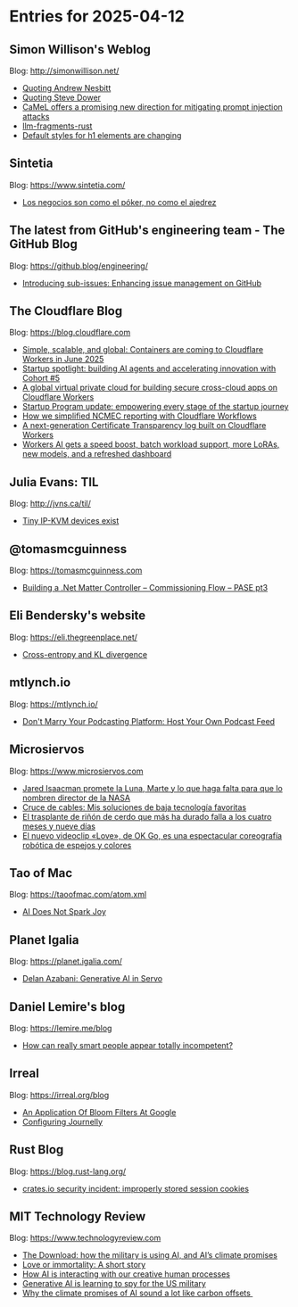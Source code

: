 # Entries for 2025-04-12
## Simon Willison's Weblog 
Blog: http://simonwillison.net/ 

- [Quoting Andrew Nesbitt](https://simonwillison.net/2025/Apr/12/andrew-nesbitt/#atom-everything)
- [Quoting Steve Dower](https://simonwillison.net/2025/Apr/12/steve-dower/#atom-everything)
- [CaMeL offers a promising new direction for mitigating prompt injection attacks](https://simonwillison.net/2025/Apr/11/camel/#atom-everything)
- [llm-fragments-rust](https://simonwillison.net/2025/Apr/11/llm-fragments-rust/#atom-everything)
- [Default styles for h1 elements are changing](https://simonwillison.net/2025/Apr/11/default-styles-for-h1/#atom-everything)
## Sintetia 
Blog: https://www.sintetia.com/ 

- [Los negocios son como el póker, no como el ajedrez](https://www.sintetia.com/negocios-poker-ajedrez/)
## The latest from GitHub's engineering team - The GitHub Blog 
Blog: https://github.blog/engineering/ 

- [Introducing sub-issues: Enhancing issue management on GitHub](https://github.blog/engineering/architecture-optimization/introducing-sub-issues-enhancing-issue-management-on-github/)
##  The Cloudflare Blog  
Blog: https://blog.cloudflare.com 

- [Simple, scalable, and global: Containers are coming to Cloudflare Workers in June 2025](https://blog.cloudflare.com/cloudflare-containers-coming-2025/)
- [Startup spotlight: building AI agents and accelerating innovation with Cohort #5](https://blog.cloudflare.com/ai-agents-and-innovation-with-launchpad-cohort5/)
- [A global virtual private cloud for building secure cross-cloud apps on Cloudflare Workers](https://blog.cloudflare.com/workers-virtual-private-cloud/)
- [Startup Program update: empowering every stage of the startup journey](https://blog.cloudflare.com/expanding-cloudflares-startup-program/)
- [How we simplified NCMEC reporting with Cloudflare Workflows](https://blog.cloudflare.com/simplifying-ncmec-reporting-with-cloudflare-workflows/)
- [A next-generation Certificate Transparency log built on Cloudflare Workers](https://blog.cloudflare.com/azul-certificate-transparency-log/)
- [Workers AI gets a speed boost, batch workload support, more LoRAs, new models, and a refreshed dashboard](https://blog.cloudflare.com/workers-ai-improvements/)
## Julia Evans: TIL 
Blog: http://jvns.ca/til/ 

- [Tiny IP-KVM devices exist](https://jvns.ca/til/tiny-ip-kvm-devices-exist/)
## @tomasmcguinness 
Blog: https://tomasmcguinness.com 

- [Building a .Net Matter Controller – Commissioning Flow – PASE pt3](https://tomasmcguinness.com/2025/04/12/building-a-net-matter-controller-commissioning-flow-pase-pt3/)
## Eli Bendersky's website 
Blog: https://eli.thegreenplace.net/ 

- [Cross-entropy and KL divergence](https://eli.thegreenplace.net/2025/cross-entropy-and-kl-divergence/)
## mtlynch.io 
Blog: https://mtlynch.io/ 

- [Don't Marry Your Podcasting Platform: Host Your Own Podcast Feed](https://mtlynch.io/notes/bunny-podcast-feed/)
## Microsiervos 
Blog: https://www.microsiervos.com 

- [Jared Isaacman promete la Luna, Marte y lo que haga falta para que lo nombren director de la NASA](https://www.microsiervos.com/archivo/opinion/jared-isaacman-promete-hagan-director-nasa.html)
- [Cruce de cables: Mis soluciones de baja tecnología favoritas](https://www.microsiervos.com/archivo/ia/cruce-cables-ias-malas-jugando-ajedrez.html)
- [El trasplante de riñón de cerdo que más ha durado falla a los cuatro meses y nueve días](https://www.microsiervos.com/archivo/ciencia/falla-trasplante-rinon-cerdo-cuatro-meses-nueve-dias.html)
- [El nuevo videoclip «Love», de OK Go, es una espectacular coreografía robótica de espejos y colores](https://www.microsiervos.com/archivo/musica/nuevo-videoclip-love-ok-go-espectacular-coreografia-robotica-espejos-colores.html)
## Tao of Mac 
Blog: https://taoofmac.com/atom.xml 

- [AI Does Not Spark Joy](https://taoofmac.com/space/blog/2025/04/11/2110)
## Planet Igalia 
Blog: https://planet.igalia.com/ 

- [Delan Azabani: Generative AI in Servo](https://www.azabani.com/2025/04/11/generative-ai-in-servo.html)
## Daniel Lemire's blog 
Blog: https://lemire.me/blog 

- [How can really smart people appear totally incompetent?](https://lemire.me/blog/2025/04/11/how-can-really-smart-people-appear-totally-incompetent/)
## Irreal 
Blog: https://irreal.org/blog 

- [An Application Of Bloom Filters At Google](https://irreal.org/blog/?p=12912)
- [Configuring Journelly](https://irreal.org/blog/?p=12910)
## Rust Blog 
Blog: https://blog.rust-lang.org/ 

- [crates.io security incident: improperly stored session cookies](https://blog.rust-lang.org/2025/04/11/crates-io-security-session-cookies.html)
## MIT Technology Review 
Blog: https://www.technologyreview.com 

- [The Download: how the military is using AI, and AI’s climate promises](https://www.technologyreview.com/2025/04/11/1114934/the-download-how-the-military-is-using-ai-and-ais-climate-promises/)
- [Love or immortality: A short story](https://www.technologyreview.com/2025/04/11/1114275/short-story-longevity-love-immortality/)
- [How AI is interacting with our creative human processes](https://www.technologyreview.com/2025/04/11/1114266/artificial-intelligence-book-reviews-vauhini-vara-david-hajdu-pria-anand/)
- [Generative AI is learning to spy for the US military](https://www.technologyreview.com/2025/04/11/1114914/generative-ai-is-learning-to-spy-for-the-us-military/)
- [Why the climate promises of AI sound a lot like carbon offsets ](https://www.technologyreview.com/2025/04/10/1114912/why-the-climate-promises-of-ai-sound-a-lot-like-carbon-offsets/)
